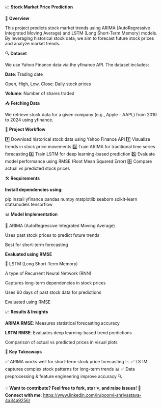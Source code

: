 📈 **Stock Market Price Prediction**



📌 **Overview**

This project predicts stock market trends using ARIMA (AutoRegressive Integrated Moving Average) and LSTM (Long Short-Term Memory) models. By leveraging historical stock data, we aim to forecast future stock prices and analyze market trends.

🔍 **Dataset**

We use Yahoo Finance data via the yfinance API. The dataset includes:

**Date**: Trading date

Open, High, Low, Close: Daily stock prices

**Volume**: Number of shares traded

📥 **Fetching Data**

We retrieve stock data for a given company (e.g., Apple - AAPL) from 2010 to 2024 using yfinance.

🚀 **Project Workflow**

1️⃣ Download historical stock data using Yahoo Finance API
2️⃣ Visualize trends in stock price movements
3️⃣ Train ARIMA for traditional time series forecasting
4️⃣ Train LSTM for deep learning-based prediction
5️⃣ Evaluate model performance using RMSE (Root Mean Squared Error)
6️⃣ Compare actual vs predicted stock prices

🛠 **Requirements**

**Install dependencies using**:

pip install yfinance pandas numpy matplotlib seaborn scikit-learn statsmodels tensorflow

📊 **Model Implementation**

🔹 ARIMA (AutoRegressive Integrated Moving Average)

Uses past stock prices to predict future trends

Best for short-term forecasting

**Evaluated using RMSE**

🔹 LSTM (Long Short-Term Memory)

A type of Recurrent Neural Network (RNN)

Captures long-term dependencies in stock prices

Uses 60 days of past stock data for predictions

Evaluated using RMSE

📈 **Results & Insights**

**ARIMA RMSE**: Measures statistical forecasting accuracy

**LSTM RMSE**: Evaluates deep learning-based trend predictions

Comparison of actual vs predicted prices in visual plots

🎯 **Key Takeaways**

✅ ARIMA works well for short-term stock price forecasting 📉
✅ LSTM captures complex stock patterns for long-term trends 📊
✅ Data preprocessing & feature engineering improve accuracy 🔍

💡 **Want to contribute? Feel free to fork, star ⭐, and raise issues!**
🔗 **Connect with me**: https://www.linkedin.com/in/poorvi-shrivastava-4a34a9256/
